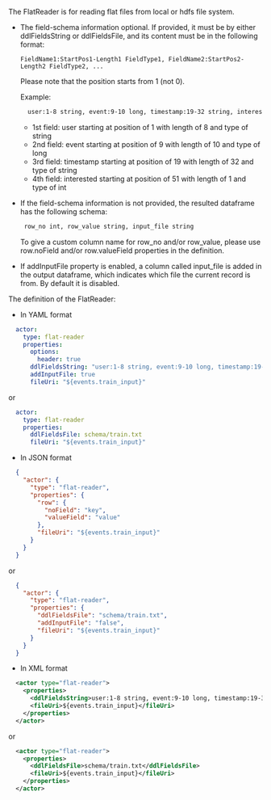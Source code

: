 The FlatReader is for reading flat files from local or hdfs file system.

- The field-schema information optional. If provided, it must be by either ddlFieldsString or ddlFieldsFile, and its content must be in the following format:
    ```
    FieldName1:StartPos1-Length1 FieldType1, FieldName2:StartPos2-Length2 FieldType2, ... 
    ```
    Please note that the position starts from 1 (not 0).

    Example:
    ```dtd
      user:1-8 string, event:9-10 long, timestamp:19-32 string, interested:51-1 int
    ```
    - 1st field: user starting at position of 1 with length of 8 and type of string
    - 2nd field: event starting at position of 9 with length of 10 and type of long
    - 3rd field: timestamp starting at position of 19 with length of 32 and type of string
    - 4th field: interested starting at position of 51 with length of 1 and type of int  
  
    
- If the field-schema information is not provided, the resulted dataframe has the following schema:
    ```dtd
     row_no int, row_value string, input_file string
    ```
    To give a custom column name for row_no and/or row_value, please use row.noField and/or row.valueField properties in the definition.
  

- If addInputFile property is enabled, a column called input_file is added in the output dataframe, which indicates which file the current record is from. By default it is disabled.

The definition of the FlatReader:

- In YAML format
```yaml
  actor:
    type: flat-reader
    properties:
      options:
        header: true
      ddlFieldsString: "user:1-8 string, event:9-10 long, timestamp:19-32 string, interested:51-1 int"
      addInputFile: true
      fileUri: "${events.train_input}" 
```
or
```yaml
  actor:
    type: flat-reader
    properties:
      ddlFieldsFile: schema/train.txt 
      fileUri: "${events.train_input}" 
```

- In JSON format
```json
  {
    "actor": {
      "type": "flat-reader",
      "properties": {
        "row": {
          "noField": "key",
          "valueField": "value"
        },
        "fileUri": "${events.train_input}"
      }
    }
  }
```
or
```json
  {
    "actor": {
      "type": "flat-reader",
      "properties": {
        "ddlFieldsFile": "schema/train.txt",
        "addInputFile": "false",
        "fileUri": "${events.train_input}"
      }
    }
  }
```

- In XML format
```xml
  <actor type="flat-reader">
    <properties>
      <ddlFieldsString>user:1-8 string, event:9-10 long, timestamp:19-32 string, interested:51-1 int</ddlFieldsString>
      <fileUri>${events.train_input}</fileUri>
    </properties>
  </actor>
```
or 
```xml
  <actor type="flat-reader">
    <properties>
      <ddlFieldsFile>schema/train.txt</ddlFieldsFile>
      <fileUri>${events.train_input}</fileUri>
    </properties>
  </actor>
```